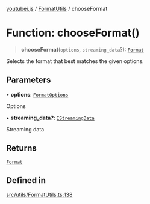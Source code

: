 [youtubei.js](../../../README.md) / [FormatUtils](../README.md) / chooseFormat

# Function: chooseFormat()

> **chooseFormat**(`options`, `streaming_data`?): [`Format`](../../Misc/classes/Format.md)

Selects the format that best matches the given options.

## Parameters

• **options**: [`FormatOptions`](../../Types/interfaces/FormatOptions.md)

Options

• **streaming\_data?**: [`IStreamingData`](../../APIResponseTypes/interfaces/IStreamingData.md)

Streaming data

## Returns

[`Format`](../../Misc/classes/Format.md)

## Defined in

[src/utils/FormatUtils.ts:138](https://github.com/LuanRT/YouTube.js/blob/e54e499ff553dab51e6d9d1aebc090b50fec29ba/src/utils/FormatUtils.ts#L138)
